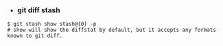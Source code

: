 - ### git diff stash
```shell
$ git stash show stash@{0} -p
# show will show the diffstat by default, but it accepts any formats known to git diff.
```